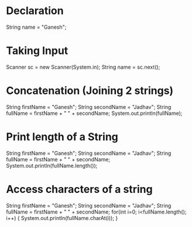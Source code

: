 # Declaration
String name = "Ganesh";

# Taking Input 
Scanner sc = new Scanner(System.in);
String name = sc.next();

# Concatenation (Joining 2 strings)
String firstName = "Ganesh";
String secondName = "Jadhav";
String fullName = firstName + " " + secondName;
System.out.println(fullName);

# Print length of a String
String firstName = "Ganesh";
String secondName = "Jadhav";
String fullName = firstName + " " + secondName;
System.out.println(fullName.length());

# Access characters of a string
String firstName = "Ganesh";
String secondName = "Jadhav";
String fullName = firstName + " " + secondName;
for(int i=0; i<fullName.length(); i++) {
System.out.println(fullName.charAt(i));
}

